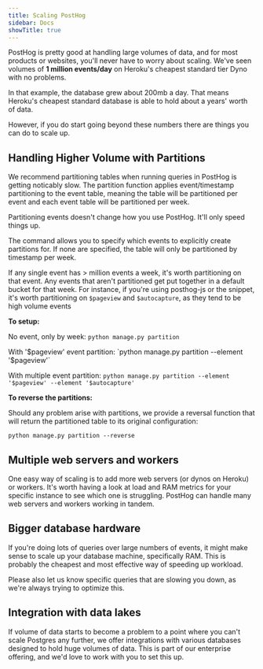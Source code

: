 ```yaml
---
title: Scaling PostHog
sidebar: Docs
showTitle: true
---
```


PostHog is pretty good at handling large volumes of data, and for most products or websites, you'll never have to worry about scaling. We've seen volumes of **1 million events/day** on Heroku's cheapest standard tier Dyno with no problems.

In that example, the database grew about 200mb a day. That means Heroku's cheapest standard database is able to hold about a years' worth of data.

However, if you do start going beyond these numbers there are things you can do to scale up.

## Handling Higher Volume with Partitions

We recommend partitioning tables when running queries in PostHog is getting noticably slow. The partition function applies event/timestamp partitioning to the event table, meaning the table will be partitioned per event and each event table will be partitioned per week.

Partitioning events doesn't change how you use PostHog. It'll only speed things up.

The command allows you to specify which events to explicitly create partitions for. If none are specified, the table will only be partitioned by timestamp per week.

If any single event has > million events a week, it's worth partitioning on that event. Any events that aren't partitioned get put together in a default bucket for that week. For instance, if you're using posthog-js or the snippet, it's worth partitioning on `$pageview` and `$autocapture`, as they tend to be high volume events

**To setup:** 

No event, only by week: `python manage.py partition`

With '$pageview' event partition: `python manage.py partition --element '$pageview'`

With multiple event partition: `python manage.py partition --element '$pageview' --element '$autocapture'`

**To reverse the partitions:**

Should any problem arise with partitions, we provide a reversal function that will return the partitioned table to its original configuration:

`python manage.py partition --reverse`

## Multiple web servers and workers

One easy way of scaling is to add more web servers (or dynos on Heroku) or workers. It's worth having a look at load and RAM metrics for your specific instance to see which one is struggling. PostHog can handle many web servers and workers working in tandem.

## Bigger database hardware

If you're doing lots of queries over large numbers of events, it might make sense to scale up your database machine, specifically RAM. This is probably the cheapest and most effective way of speeding up workload.

Please also let us know specific queries that are slowing you down, as we're always trying to optimize this.

## Integration with data lakes

If volume of data starts to become a problem to a point where you can't scale Postgres any further, we offer integrations with various databases designed to hold huge volumes of data. This is part of our enterprise offering, and we'd love to work with you to set this up.

